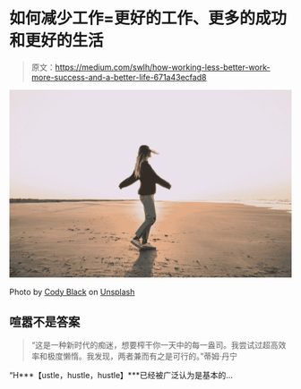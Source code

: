 # 如何减少工作=更好的工作、更多的成功和更好的生活

> 原文：<https://medium.com/swlh/how-working-less-better-work-more-success-and-a-better-life-671a43ecfad8>

![](img/1c03bc2621bad16e1944f15bf69e3194.png)

Photo by [Cody Black](https://unsplash.com/photos/-XBLm2IScGc?utm_source=unsplash&utm_medium=referral&utm_content=creditCopyText) on [Unsplash](https://unsplash.com/@reecerobertson12/likes?utm_source=unsplash&utm_medium=referral&utm_content=creditCopyText)

## 喧嚣不是答案

> “这是一种新时代的痴迷，想要榨干你一天中的每一盎司。我尝试过超高效率和极度懒惰。我发现，两者兼而有之是可行的。”蒂姆·丹宁

“H***【ustle，hustle，hustle】***已经被广泛认为是基本的…